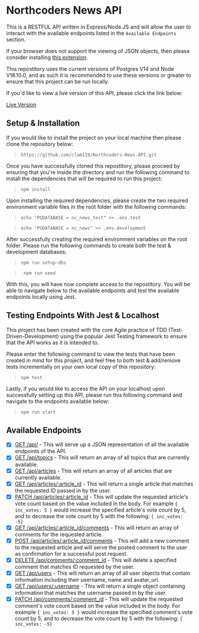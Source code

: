 # Northcoders News API
This is a RESTFUL API written in Express/Node.JS and will allow the user to interact with the available endpoints listed in the `Available Endpoints` section.

If your browser does not support the viewing of JSON objects, then please consider installing [this extension](https://chrome.google.com/webstore/detail/json-viewer/gbmdgpbipfallnflgajpaliibnhdgobh).

This repostitory uses the current versions of Postgres V14 and Node V18.10.0, and as such it is recommended to use these versions or greater to ensure that this project can be run locally. 

If you'd like to view a live version of this API, please click the link below:

[Live Version](https://clam119-northcoders-news-api.herokuapp.com/api)

## Setup & Installation
If you would like to install the project on your local machine then please clone the repository below:
> ```https://github.com/clam119/Northcoders-News-API.git```

Once you have successfully cloned this repostitory, please proceed by ensuring that you're inside the directory and run the following command to install the dependencies that will be required to run this project:
> ```npm install```

Upon installing the required dependencies, please create the two required environment variable files in the root folder with the following commands:
> ```echo "PGDATABASE = nc_news_test" >> .env.test```

> ```echo "PGDATABASE = nc_news" >> .env.development```

After successfully creating the required environment variables on the root folder. Please run the following commands to create both the test & development databases:
> ```npm run setup-dbs```

> ``` npm run seed```

With this, you will have now complete access to the repostitory. You will be able to navigate below to the available endpoints and test the available endpoints locally using Jest.

## Testing Endpoints With Jest & Localhost
This project has been created with the core Agile practice of TDD (Test-Driven-Development) using the popular Jest Testing framework to ensure that the API works as it is intended to.

Please enter the following command to view the tests that have been created in mind for this project, and feel free to both test & add/remove tests incrementally on your own local copy of this repository:
> ```npm test```

Lastly, if you would like to access the API on your localhost upon successfully setting up this API, please run this following command and navigate to the endpoints available below:
> ```npm run start```
## Available Endpoints
* [x] [GET /api/](localhost:9090/api) - This will serve up a JSON representation of all the available endpoints of the API.
* [x] [GET /api/topics](localhost:9090/api/topics) - This will return an array of all topics that are currently available.
* [x] [GET /api/articles](localhost:9090/api/articles) - This will return an array of all articles that are currently available.
* [x] [GET /api/articles/:article_id](localhost:9090/api/articles/:article_id) - This will return a single article that matches the requested ID passed in by the user.
* [x] [PATCH /api/articles/:article_id](localhost:9090/api/articles/:article_id) - This will update the requested article's vote count based on the value included in the body. For example `{ inc_votes: 5 }` would increase the specified article's vote count by 5, and to decrease the vote count by 5 with the following: `{ inc_votes: -5}`  
* [x] [GET /api/articles/:article_id/comments](localhost:9090/api/articles/:article_id/comments) - This will return an array of comments for the requested article.
* [x] [POST /api/articles/:article_id/comments](localhost:9090/api/articles/:article-id/comments) - This will add a new comment to the requested article and will serve the posted comment to the user as confirmation for a successful post request.
* [x] [DELETE /api/comments/:comment_id](localhost:9090/api/comments/:comment_id) - This will delete a specified comment that matches ID requested by the user. 
* [x] [GET /api/users](localhost:9090/api/users) - This will return an array of all user objects that contain information including their username, name and avatar_url.
* [x] [GET /api/users/:username](localhost:9090/api/users/:username) - This will return a single object containing information that matches the username passed in by the user. 
* [x] [PATCH /api/comments/:comment_id](localhost:9090/api/comments:comment_id) - This will update the requested comment's vote count based on the value included in the body. For example `{ inc_votes: 5 }` would increase the specified comment's vote count by 5, and to decrease the vote count by 5 with the following: `{ inc_votes: -5}`  